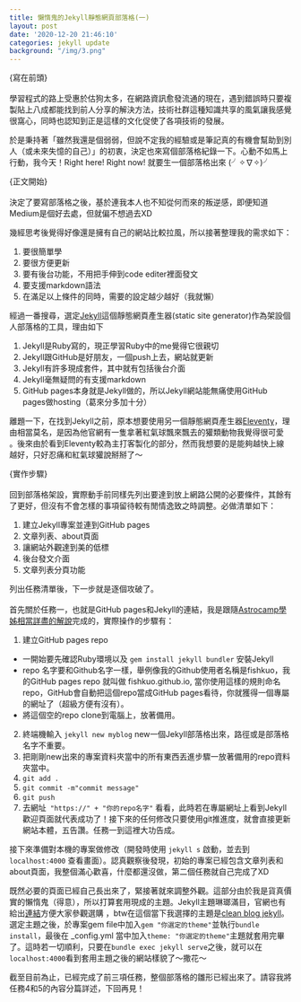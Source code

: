 ```yaml
---
title: 懶惰鬼的Jekyll靜態網頁部落格(一)
layout: post
date: '2020-12-20 21:46:10'
categories: jekyll update
background: "/img/3.png"
---
```


{寫在前頭}<br><br>
學習程式的路上受惠於估狗太多，在網路資訊愈發流通的現在，遇到錯誤時只要複製貼上八成都能找到前人分享的解決方法，技術社群這種知識共享的風氣讓我感覺很窩心，同時也認知到正是這樣的文化促使了各項技術的發展。

於是秉持著「雖然我還是個弱弱，但說不定我的經驗或是筆記真的有機會幫助到別人（或未來失憶的自己）」的初衷，決定也來寫個部落格紀錄一下。心動不如馬上行動，我今天！Right here! Right now! 就要生一個部落格出來 (╯✧∇✧)╯

{正文開始}<br><br>
決定了要寫部落格之後，基於連我本人也不知從何而來的叛逆感，即便知道Medium是個好去處，但就偏不想過去XD

幾經思考後覺得好像還是擁有自己的網站比較拉風，所以接著整理我的需求如下：
1. 要很簡單學
2. 要很方便更新
3. 要有後台功能，不用把手伸到code editer裡面發文
4. 要支援markdown語法
5. 在滿足以上條件的同時，需要的設定越少越好（我就懶）


經過一番搜尋，選定[Jekyll](https://jekyllrb.com/)這個靜態網頁產生器(static site generator)作為架設個人部落格的工具，理由如下
1. Jekyll是Ruby寫的，現正學習Ruby中的me覺得它很親切
2. Jekyll跟GitHub是好朋友，一個push上去，網站就更新
3. Jekyll有許多現成套件，其中就有包括後台介面
4. Jekyll毫無疑問的有支援markdown
5. GitHub pages本身就是Jekyll做的，所以Jekyll網站能無痛使用GitHub pages做hosting（葛來分多加十分）

離題一下，在找到Jekyll之前，原本想要使用另一個靜態網頁產生器[Eleventy](https://www.11ty.dev/)，理由相當莫名，是因為他官網有一隻拿著紅氣球飄來飄去的獾類動物我覺得很可愛 。後來由於看到Eleventy較為主打客製化的部分，然而我想要的是能夠越快上線越好，只好忍痛和紅氣球獾說掰掰了～

{實作步驟}<br><br>
回到部落格架設，實際動手前同樣先列出要達到放上網路公開的必要條件，其餘有了更好，但沒有不會怎樣的事項留待較有閒情逸致之時調整。必做清單如下：
1. 建立Jekyll專案並連到GitHub pages 
2. 文章列表、about頁面
3. 讓網站外觀達到美的低標
4. 後台發文介面
5. 文章列表分頁功能

列出任務清單後，下一步就是逐個攻破了。<br><br>
首先關於任務一，也就是GitHub pages和Jekyll的連結，我是跟隨[Astrocamp學姊相當詳盡的解說](https://tingtinghsu.github.io/blog/articles/2018-08-25-github_jekyll_blog)完成的，實際操作的步驟有：
1. 建立GitHub pages repo 
* 一開始要先確認Ruby環境以及 ```gem install jekyll bundler``` 安裝Jekyll
*  repo 名字要和Github名字一樣，舉例像我的Github使用者名稱是fishkuo，我的GitHub pages repo 就叫做 fishkuo.github.io, 當你使用這樣的規則命名repo，GitHub會自動把這個repo當成GitHub pages看待，你就獲得一個專屬的網址了（超級方便有沒有）。
*  將這個空的repo clone到電腦上，放著備用。
2.  終端機輸入 ```jekyll new myblog``` new一個Jekyll部落格出來，路徑或是部落格名字不重要。
3.  把剛剛new出來的專案資料夾當中的所有東西丟進步驟一放著備用的repo資料夾當中。
4.  ```git add .``` 
5.  ```git commit -m"commit message"```
6.  ```git push```
7. 去網址``` "https://" + "你的repo名字"``` 看看，此時若在專屬網址上看到Jekyll歡迎頁面就代表成功了！接下來的任何修改只要使用git推進度，就會直接更新網站本體，五告讚。任務一到這裡大功告成。

接下來準備對本機的專案做修改（開發時使用 ```jekyll s``` 啟動，並去到 ```localhost:4000``` 查看畫面）。認真觀察後發現，初始的專案已經包含文章列表和about頁面，我整個滿心歡喜，什麼都還沒做，第二個任務就自己完成了XD

既然必要的頁面已經自己長出來了，緊接著就來調整外觀。這部分由於我是貨真價實的懶惰鬼（得意），所以打算套用現成的主題。Jekyll主題琳瑯滿目，官網也有給出[連結](https://jekyllrb.com/docs/themes/)方便大家參觀選購 ，btw在這個當下我選擇的主題是[clean blog jekyll](https://github.com/startbootstrap/startbootstrap-clean-blog-jekyll)。選定主題之後，於專案gem file中加入```gem "你選定的theme"```並執行```bundle install```，最後在 _config.yml 當中加入```theme: "你選定的theme"```主題就套用完畢了。這時若一切順利，只要在```bundle exec jekyll serve```之後，就可以在```localhost:4000```看到套用主題之後的網站樣貌了～撒花～



截至目前為止，已經完成了前三項任務，整個部落格的雛形已經出來了。請容我將任務4和5的內容分篇詳述，下回再見！
